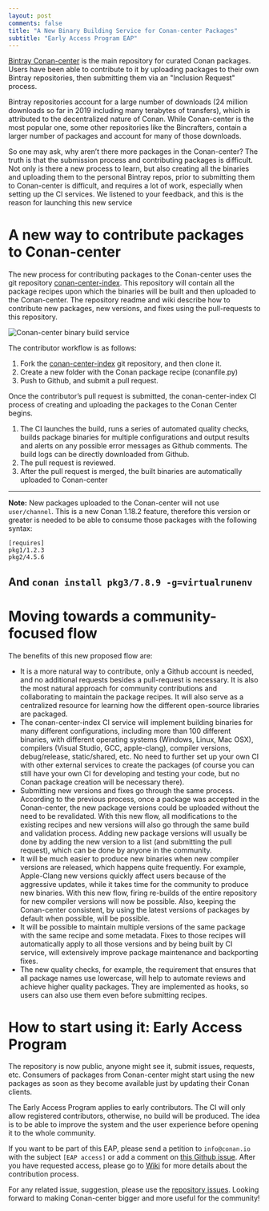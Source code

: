 ```yaml
---
layout: post
comments: false
title: "A New Binary Building Service for Conan-center Packages"
subtitle: "Early Access Program EAP"
---
```



[Bintray Conan-center](https://bintray.com/conan/conan-center) is the main repository for curated Conan packages. Users have been able to contribute to it by uploading packages to their own Bintray repositories, then submitting them via an "Inclusion Request" process. 

Bintray repositories account for a large number of downloads (24 million downloads so far in 2019 including many terabytes of transfers), which is attributed to the decentralized nature of Conan. While Conan-center is the most popular one, some other repositories like the Bincrafters, contain a larger number of packages and account for many of those downloads.

So one may ask, why aren’t there more packages in the Conan-center? The truth is that the submission process and contributing packages is difficult. Not only is there a new process to learn, but also creating all the binaries and uploading them to the personal Bintray repos, prior to submitting them to Conan-center is difficult, and requires a lot of work, especially when setting up the CI services. We listened to your feedback, and this is the reason for launching this new service


# A new way to contribute packages to Conan-center

The new process for contributing packages to the Conan-center uses the git repository [conan-center-index](https://github.com/conan-io/conan-center-index). This repository will contain all the package recipes upon which the binaries will be built and then uploaded to the Conan-center. The repository readme and wiki describe how to contribute new packages, new versions, and fixes using the pull-requests to this repository. 

<p class="centered">
    <img  src="{{ site.url }}/assets/post_images/2019-09-04/conan-center-build-service.png" align="center" alt="Conan-center binary build service"/>
</p>

The contributor workflow is as follows:

1. Fork the [conan-center-index](https://github.com/conan-io/conan-center-index) git repository, and then clone it.
2. Create a new folder with the Conan package recipe (conanfile.py)
3. Push to Github, and submit a pull request.


Once the contributor’s pull request is submitted, the conan-center-index CI process of creating and uploading the packages to the Conan Center begins.


1. The CI launches the build, runs a series of automated quality checks, builds package binaries for multiple configurations and output results and alerts on any possible error messages as Github comments. The build logs can be directly downloaded from Github. 
2. The pull request is reviewed. 
3. After the pull request is merged, the built binaries are automatically uploaded to Conan-center


---
**Note:** New packages uploaded to the Conan-center will not use ``user/channel``. This is a new Conan 1.18.2 feature, therefore this version or greater is needed to be able to consume those packages with the following syntax:

```
[requires]
pkg1/1.2.3
pkg2/4.5.6
```

And ``conan install pkg3/7.8.9 -g=virtualrunenv``
---


# Moving towards a community-focused flow

The benefits of this new proposed flow are:

- It is a more natural way to contribute, only a Github account is needed, and no additional requests besides a pull-request is necessary. It is also the most natural approach for community contributions and collaborating to maintain the package recipes. It will also serve as a centralized resource for learning how the different open-source libraries are packaged.
- The conan-center-index CI service will implement building binaries for many different configurations, including more than 100 different binaries, with different operating systems (Windows, Linux, Mac OSX), compilers (Visual Studio, GCC, apple-clang), compiler versions, debug/release, static/shared, etc. No need to further set up your own CI with other external services to create the packages (of course you can still have your own CI for developing and testing your code, but no Conan package creation will be necessary there).
- Submitting new versions and fixes go through the same process. According to the previous process, once a package was accepted in the Conan-center, the new package versions could be uploaded without the need to be revalidated. With this new flow, all modifications to the existing recipes and new versions will also go through the same build and validation process. Adding new package versions will usually be done by adding the new version to a list (and submitting the pull request), which can be done by anyone in the community.
- It will be much easier to produce new binaries when new compiler versions are released, which happens quite frequently. For example, Apple-Clang new versions quickly affect users because of the aggressive updates, while it takes time for the community to produce new binaries. With this new flow, firing re-builds of the entire repository for new compiler versions will now be possible. Also, keeping the Conan-center consistent, by using the latest versions of packages by default when possible, will be possible.
- It will be possible to maintain multiple versions of the same package with the same recipe and some metadata. Fixes to those recipes will automatically apply to all those versions and by being built by CI service, will extensively improve package maintenance and backporting fixes.
- The new quality checks, for example, the requirement that ensures that all package names use lowercase, will help to automate reviews and achieve higher quality packages. They are implemented as hooks, so users can also use them even before submitting recipes.

# How to start using it: Early Access Program

The repository is now public, anyone might see it, submit issues, requests, etc. Consumers of packages from Conan-center might start using the new packages as soon as they become available just by updating their Conan clients.

The Early Access Program applies to early contributors. The CI will only allow registered contributors, otherwise, no build will be produced. The idea is to be able to improve the system and the user experience before opening it to the whole community.

If you want to be part of this EAP, please send a petition to ``info@conan.io`` with the subject ``[EAP access]`` or add a comment on [this Github issue](https://github.com/conan-io/conan-center-index/issues/4). After you have requested access, please go to [Wiki](https://github.com/conan-io/conan-center-index/wiki) for more details about the contribution process.

For any related issue, suggestion, please use the [repository issues](https://github.com/conan-io/conan-center-index/issues). Looking forward to making Conan-center bigger and more useful for the community!
